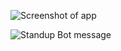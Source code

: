 ![Screenshot of app](https://raw.githubusercontent.com/cjaiello/standupbot/master/screenshot.png)

![Standup Bot message](https://raw.githubusercontent.com/cjaiello/standupbot/master/standupbot_message)